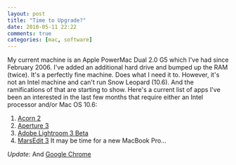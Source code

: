 ```yaml
---
layout: post  
title: "Time to Upgrade?"  
date: 2010-05-11 22:22  
comments: true  
categories: [mac, software]
---
```


My current machine is an Apple PowerMac Dual 2.0 G5 which I've had since February 2006. I've added an additional hard drive and bumped up the RAM (twice). It's a perfectly fine machine. Does what I need it to. However, it's not an Intel machine and can't run Snow Leopard (10.6). And the ramifications of that are starting to show. Here's a current list of apps I've been an interested in the last few months that require either an Intel processor and/or Mac OS 10.6:

1. [Acorn 2][1] 
2. [Aperture 3][2] 
3. [Adobe Lightroom 3 Beta][3] 
4. [MarsEdit 3][4] It may be time for a new MacBook Pro... 

*Update:* And [Google Chrome](http://www.google.com/chrome) 

   [1]: http://flyingmeat.com/acorn/
   [2]: http://www.apple.com/aperture/
   [3]: http://labs.adobe.com/technologies/lightroom3/
   [4]: http://www.red-sweater.com/marsedit/
